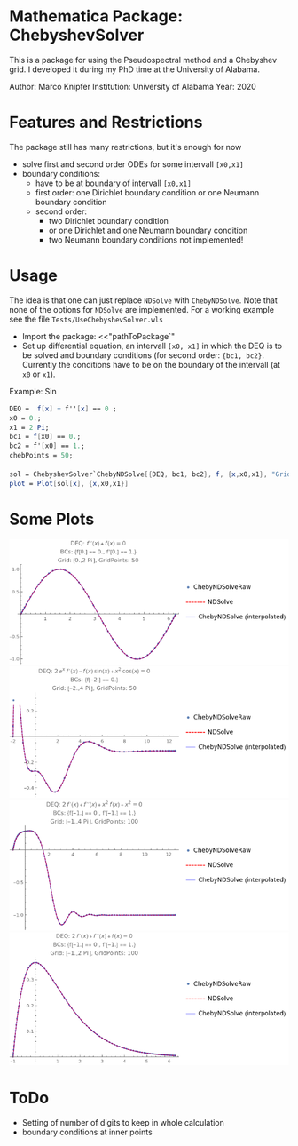 # Mathematica Package: ChebyshevSolver

This is a package for using the Pseudospectral method and a Chebyshev grid.
I developed it during my PhD time at the University of Alabama.

Author: Marco Knipfer
Institution: University of Alabama
Year: 2020

# Features and Restrictions
The package still has many restrictions, but it's enough for now

- solve first and second order ODEs for some intervall `[x0,x1]`
- boundary conditions:
	- have to be at boundary of intervall `[x0,x1]`
	- first order: one Dirichlet boundary condition or one Neumann boundary condition
	- second order:
		- two Dirichlet boundary condition
		- or one Dirichlet and one Neumann boundary condition
		- two Neumann boundary conditions not implemented!

# Usage
The idea is that one can just replace `NDSolve` with `ChebyNDSolve`.
Note that none of the options for `NDSolve` are implemented.
For a working example see the file `Tests/UseChebyshevSolver.wls`

- Import the package: <<"pathToPackage`"
- Set up differential equation, an intervall `[x0, x1]` in which the DEQ is to be solved and boundary conditions (for second order: `{bc1, bc2}`. Currently the conditions have to be on the boundary of the intervall (at `x0` or `x1`).

Example: Sin
```mathematica
DEQ =  f[x] + f''[x] == 0 ;
x0 = 0.;
x1 = 2 Pi;
bc1 = f[x0] == 0.;
bc2 = f'[x0] == 1.;
chebPoints = 50;

sol = ChebyshevSolver`ChebyNDSolve[{DEQ, bc1, bc2}, f, {x,x0,x1}, "GridPoints"->chebPoints];
plot = Plot[sol[x], {x,x0,x1}]
```

# Some Plots
![plot1](plots/DEQ1.png "DEQ1")
![plot2](plots/DEQ2.png "DEQ2")
![plot3](plots/DEQ3.png "DEQ3")
![plot4](plots/DEQ4.png "DEQ4")


# ToDo
- Setting of number of digits to keep in whole calculation
- boundary conditions at inner points
